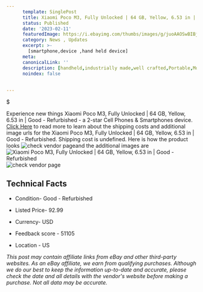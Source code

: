 ```yaml
---
      template: SinglePost
      title: Xiaomi Poco M3, Fully Unlocked | 64 GB, Yellow, 6.53 in | Good - Refurbished
      status: Published
      date: '2023-02-11'
      featuredImage: https://i.ebayimg.com/thumbs/images/g/juoAAOSwBIBj0wJH/s-l225.jpg
      category: News , Updates
      excerpt: >-
        [smartphone,device ,hand held device]
      meta:
      canonicalLink: ''
      description: [handheld,industrially made,well crafted,Portable,Mobile,Compact,Convenient,Lightweight,Maneuverable,Man-portable,Miniature,Carriable,Hand-held,Light,Holdable,Transportable,Mobile device,Pocket-sized,On-the-go,Wireless,Cordless,Compact size,Convenient size, smartphone,device ,hand held device]
      noindex: false
      
        
---
```

$

Experience new things Xiaomi Poco M3, Fully Unlocked | 64 GB, Yellow, 6.53 in | Good - Refurbished - a 2-star Cell Phones & Smartphones device. [Click Here](https://www.ebay.com/itm/364123916374?hash=item54c77a0856%3Ag%3AjuoAAOSwBIBj0wJH&mkevt=1&mkcid=1&mkrid=711-53200-19255-0&campid=%253CePNCampaignId%253E&customid=%253CreferenceId%253E&toolid=10049) to read more to learn about the shipping costs and additional image urls for the Xiaomi Poco M3, Fully Unlocked | 64 GB, Yellow, 6.53 in | Good - Refurbished. Shipping cost is undefined. Here is how the product looks ![check vendor page](https://i.ebayimg.com/thumbs/images/g/juoAAOSwBIBj0wJH/s-l225.jpg)and the additional images are![Xiaomi Poco M3, Fully Unlocked | 64 GB, Yellow, 6.53 in | Good - Refurbished](https://i.ebayimg.com/images/g/juoAAOSwBIBj0wJH/s-l1200.jpg)![check vendor page](https://origin-galleryplus.ebayimg.com/ws/web/364123916374_2_0_1/225x225.jpg,https://origin-galleryplus.ebayimg.com/ws/web/364123916374_3_0_1/225x225.jpg,https://origin-galleryplus.ebayimg.com/ws/web/364123916374_4_0_1/225x225.jpg,https://origin-galleryplus.ebayimg.com/ws/web/364123916374_5_0_1/225x225.jpg)



 ## Technical Facts 



     
      

 - Condition- Good - Refurbished 


      

 - Listed Price- 92.99 


      

 - Currency- USD 


      

 - Feedback score - 51105 


      

 - Location - US 


      
      

 *_This post may contain affiliate links from eBay and other third-party websites. As an eBay affiliate, we earn from qualifying purchases. Although we do our best to keep the information up-to-date and accurate, please check the date and all details with the vendor's website before making a purchase. Not all data may be accurate._*






